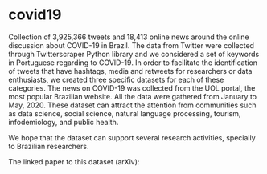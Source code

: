 # covid19

Collection of 3,925,366 tweets and 18,413 online news around the online discussion about COVID-19 in Brazil. The data from Twitter were collected through Twitterscraper Python library and we considered a set of keywords in Portuguese regarding to COVID-19. In order to facilitate the identification of tweets that have hashtags, media and retweets for researchers or data enthusiasts, we created three specific datasets for each of these categories. The news on COVID-19 was collected from the UOL portal, the most popular Brazilian website. All the data were gathered from January to May, 2020. These dataset can attract the attention from communities such as data science, social science, natural language processing, tourism, infodemiology, and public health.

<IMAGEM>
  
  We hope that the dataset can support several research activities, specially to Brazilian researchers. 
  
  The linked paper to this dataset (arXiv): <LINK>
  
  
